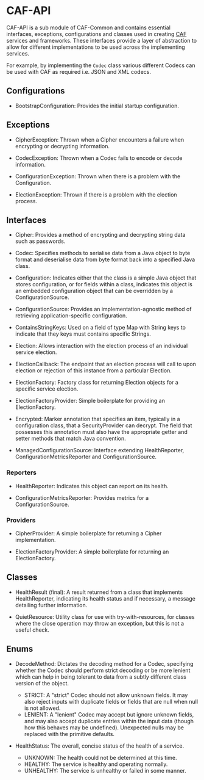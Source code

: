 # CAF-API

CAF-API is a sub module of CAF-Common and contains essential interfaces, exceptions, configurations and classes used in creating [CAF](http://cafapi.github.io/) services and frameworks. These interfaces provide a layer of abstraction to allow for different implementations to be used across the implementing services. 

For example, by implementing the `Codec` class various different Codecs can be used with CAF as required i.e. JSON and XML codecs.

## Configurations

- BootstrapConfiguration: Provides the initial startup configuration.

## Exceptions

- CipherException: Thrown when a Cipher encounters a failure when encrypting or decrypting information.

- CodecException: Thrown when a Codec fails to encode or decode information.

- ConfigurationException: Thrown when there is a problem with the Configuration.

- ElectionException: Thrown if there is a problem with the election process.

## Interfaces

- Cipher: Provides a method of encrypting and decrypting string data such as passwords.

- Codec: Specifies methods to serialise data from a Java object to byte format and deserialise data from byte format back into a specified Java class.

- Configuration: Indicates either that the class is a simple Java object that stores configuration, or for fields within a class, indicates this object is an embedded configuration object that can be overridden by a ConfigurationSource.

- ConfigurationSource: Provides an implementation-agnostic method of retrieving application-specific configuration.

- ContainsStringKeys: Used on a field of type Map with String keys to indicate that they keys must contains specific Strings.

- Election: Allows interaction with the election process of an individual service election.

- ElectionCallback: The endpoint that an election process will call to upon election or rejection of this instance from a particular Election.

- ElectionFactory: Factory class for returning Election objects for a specific service election.

- ElectionFactoryProvider: Simple boilerplate for providing an ElectionFactory.

- Encrypted: Marker annotation that specifies an item, typically in a configuration class, that a SecurityProvider can decrypt. The field that possesses this annotation must also have the appropriate getter and setter methods that match Java convention.

- ManagedConfigurationSource: Interface extending HealthReporter, ConfigurationMetricsReporter and ConfigurationSource.

### Reporters

- HealthReporter: Indicates this object can report on its health.

- ConfigurationMetricsReporter: Provides metrics for a ConfigurationSource.

### Providers

- CipherProvider: A simple boilerplate for returning a Cipher implementation.

- ElectionFactoryProvider: A simple boilerplate for returning an ElectionFactory.

## Classes

- HealthResult (final): A result returned from a class that implements HealthReporter, indicating its health status and if necessary, a message detailing further information.

- QuietResource: Utility class for use with try-with-resources, for classes where the close operation may throw an exception, but this is not a useful check.

## Enums

- DecodeMethod: Dictates the decoding method for a Codec, specifying whether the Codec should perform strict decoding or be more lenient which can help in being tolerant to data from a subtly different class version of the object.
  - STRICT: A "strict" Codec should not allow unknown fields. It may also reject inputs with duplicate fields or fields that are null when null is not allowed.
  - LENIENT: A "lenient" Codec may accept but ignore unknown fields, and may also accept duplicate entries within the input data (though how this behaves may be undefined). Unexpected nulls may be replaced with the primitive defaults.

- HealthStatus: The overall, concise status of the health of a service.
  - UNKNOWN: The health could not be determined at this time.
  - HEALTHY: The service is healthy and operating normally.
  - UNHEALTHY: The service is unhealthy or failed in some manner.
